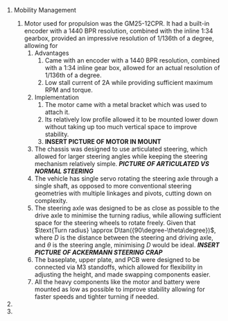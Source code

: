 1. Mobility Management
	1. Motor used for propulsion was the GM25-12CPR. It had a built-in encoder with a 1440 BPR resolution, combined with the inline 1:34 gearbox, provided an impressive resolution of 1/136th of a degree, allowing for 
		1. Advantages
			1. Came with an encoder with a 1440 BPR resolution, combined with a 1:34 inline gear box, allowed for an actual resolution of 1/136th of a degree.
			2. Low stall current of 2A while providing sufficient maximum RPM and torque.
		2. Implementation
			1. The motor came with a metal bracket which was used to attach it.
			2. Its relatively low profile allowed it to be mounted lower down without taking up too much vertical space to improve stability.
			3. **INSERT PICTURE OF MOTOR IN MOUNT**
		3. The chassis was designed to use articulated steering, which allowed for larger steering angles while keeping the steering mechanism relatively simple. ***PICTURE OF ARTICULATED VS NORMAL STEERING***
		4. The vehicle has single servo rotating the steering axle through a single shaft, as opposed to more conventional steering geometries with multiple linkages and pivots, cutting down on complexity.
		5. The steering axle was designed to be as close as possible to the drive axle to minimise the turning radius, while allowing sufficient space for the steering wheels to rotate freely.
		   Given that $\text{Turn radius} \approx D\tan({90\degree-\theta\degree})$, where $D$ is the distance between the steering and driving axle, and $\theta$ is the steering angle, minimising $D$ would be ideal. ***INSERT PICTURE OF ACKERMANN STEERING CRAP***
		6. The baseplate, upper plate, and PCB were designed to be connected via M3 standoffs, which allowed for flexibility in adjusting the height, and made swapping components easier.
		7. All the heavy components like the motor and battery were mounted as low as possible to improve stability allowing for faster speeds and tighter turning if needed.

3. 
4. 
	